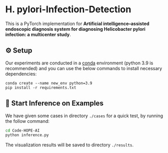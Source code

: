# H. pylori-Infection-Detection

This is a PyTorch implementation for **Artificial intelligence–assisted endoscopic diagnosis system for diagnosing Helicobacter pylori infection: a multicenter study**.

## ⚙️ Setup

Our experiments are conducted in a [conda](https://www.anaconda.com/download) environment (python 3.9 is recommended) and you can use the below commands to install necessary dependencies:
```shell
conda create --name new_env python=3.9
pip install -r requirements.txt
```


## 💾 Start Inference on Examples

We have given some cases in directory `./cases` for a quick test, by running the follow command:
```bash
cd Code-HOPE-AI
python inference.py
```

The visualization results will be saved to directory `./results`.
